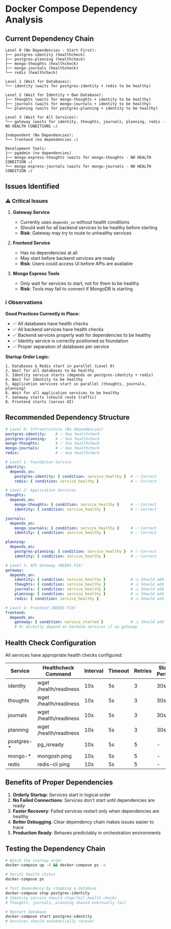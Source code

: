 # Docker Compose Dependency Analysis

## Current Dependency Chain

```
Level 0 (No Dependencies - Start First):
├── postgres-identity (healthcheck)
├── postgres-planning (healthcheck)
├── mongo-thoughts (healthcheck)
├── mongo-journals (healthcheck)
└── redis (healthcheck)

Level 1 (Wait for Databases):
└── identity (waits for postgres-identity + redis to be healthy)

Level 2 (Wait for Identity + Own Database):
├── thoughts (waits for mongo-thoughts + identity to be healthy)
├── journals (waits for mongo-journals + identity to be healthy)
└── planning (waits for postgres-planning + identity to be healthy)

Level 3 (Wait for All Services):
└── gateway (waits for identity, thoughts, journals, planning, redis - NO HEALTH CONDITIONS ⚠️)

Independent (No Dependencies):
└── frontend (no dependencies ⚠️)

Development Tools:
├── pgadmin (no dependencies)
├── mongo-express-thoughts (waits for mongo-thoughts - NO HEALTH CONDITION ⚠️)
└── mongo-express-journals (waits for mongo-journals - NO HEALTH CONDITION ⚠️)
```

## Issues Identified

### ⚠️ **Critical Issues**

1. **Gateway Service**
   - Currently uses `depends_on` without health conditions
   - Should wait for all backend services to be healthy before starting
   - **Risk**: Gateway may try to route to unhealthy services

2. **Frontend Service**
   - Has no dependencies at all
   - May start before backend services are ready
   - **Risk**: Users could access UI before APIs are available

3. **Mongo Express Tools**
   - Only wait for services to start, not for them to be healthy
   - **Risk**: Tools may fail to connect if MongoDB is starting

### ℹ️ **Observations**

**Good Practices Currently in Place:**
- ✅ All databases have health checks
- ✅ All backend services have health checks
- ✅ Backend services properly wait for dependencies to be healthy
- ✅ Identity service is correctly positioned as foundation
- ✅ Proper separation of databases per service

**Startup Order Logic:**
```
1. Databases & Redis start in parallel (Level 0)
2. Wait for all databases to be healthy
3. Identity service starts (depends on postgres-identity + redis)
4. Wait for Identity to be healthy
5. Application services start in parallel (thoughts, journals, planning)
6. Wait for all application services to be healthy
7. Gateway starts (should route traffic)
8. Frontend starts (serves UI)
```

## Recommended Dependency Structure

```yaml
# Level 0: Infrastructure (No dependencies)
postgres-identity:    # ✅ Has healthcheck
postgres-planning:    # ✅ Has healthcheck
mongo-thoughts:       # ✅ Has healthcheck
mongo-journals:       # ✅ Has healthcheck
redis:                # ✅ Has healthcheck

# Level 1: Foundation Service
identity:
  depends_on:
    postgres-identity: { condition: service_healthy }  # ✅ Correct
    redis: { condition: service_healthy }              # ✅ Correct

# Level 2: Application Services
thoughts:
  depends_on:
    mongo-thoughts: { condition: service_healthy }     # ✅ Correct
    identity: { condition: service_healthy }           # ✅ Correct

journals:
  depends_on:
    mongo-journals: { condition: service_healthy }     # ✅ Correct
    identity: { condition: service_healthy }           # ✅ Correct

planning:
  depends_on:
    postgres-planning: { condition: service_healthy }  # ✅ Correct
    identity: { condition: service_healthy }           # ✅ Correct

# Level 3: API Gateway (NEEDS FIX)
gateway:
  depends_on:
    identity: { condition: service_healthy }           # ⚠️ Should add
    thoughts: { condition: service_healthy }           # ⚠️ Should add
    journals: { condition: service_healthy }           # ⚠️ Should add
    planning: { condition: service_healthy }           # ⚠️ Should add
    redis: { condition: service_healthy }              # ⚠️ Should add

# Level 4: Frontend (NEEDS FIX)
frontend:
  depends_on:
    gateway: { condition: service_started }            # ⚠️ Should add
    # Or directly depend on backend services if no gateway
```

## Health Check Configuration

All services have appropriate health checks configured:

| Service | Healthcheck Command | Interval | Timeout | Retries | Start Period |
|---------|-------------------|----------|---------|---------|--------------|
| identity | wget /health/readiness | 10s | 5s | 3 | 30s |
| thoughts | wget /health/readiness | 10s | 5s | 3 | 30s |
| journals | wget /health/readiness | 10s | 5s | 3 | 30s |
| planning | wget /health/readiness | 10s | 5s | 3 | 30s |
| postgres-* | pg_isready | 10s | 5s | 5 | - |
| mongo-* | mongosh ping | 10s | 5s | 5 | - |
| redis | redis-cli ping | 10s | 5s | 5 | - |

## Benefits of Proper Dependencies

1. **Orderly Startup**: Services start in logical order
2. **No Failed Connections**: Services don't start until dependencies are ready
3. **Faster Recovery**: Failed services restart only when dependencies are healthy
4. **Better Debugging**: Clear dependency chain makes issues easier to trace
5. **Production Ready**: Behaves predictably in orchestration environments

## Testing the Dependency Chain

```bash
# Watch the startup order
docker-compose up -d && docker-compose ps -a

# Verify health status
docker-compose ps

# Test dependency by stopping a database
docker-compose stop postgres-identity
# Identity service should stop/fail health checks
# Thoughts, journals, planning should eventually fail

# Restart database
docker-compose start postgres-identity
# Services should automatically recover
```

